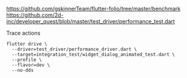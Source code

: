 https://github.com/gskinnerTeam/flutter-folio/tree/master/benchmark
https://github.com/2d-inc/developer_quest/blob/master/test_driver/performance_test.dart



Trace actions
```console
flutter drive \
  --driver=test_driver/performance_driver.dart \
  --target=integration_test/widget_dialog_animated_test.dart \
  --profile \
  --flavor=dev \
  --no-dds
```
